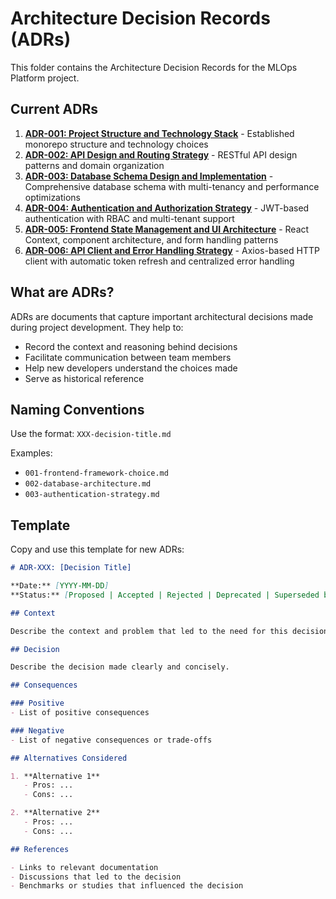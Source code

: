 # Architecture Decision Records (ADRs)

This folder contains the Architecture Decision Records for the MLOps Platform project.

## Current ADRs

1. **[ADR-001: Project Structure and Technology Stack](./001-project-structure.md)** - Established monorepo structure and technology choices
2. **[ADR-002: API Design and Routing Strategy](./002-api-design.md)** - RESTful API design patterns and domain organization  
3. **[ADR-003: Database Schema Design and Implementation](./003-database-schema-design.md)** - Comprehensive database schema with multi-tenancy and performance optimizations
4. **[ADR-004: Authentication and Authorization Strategy](./004-authentication-authorization-strategy.md)** - JWT-based authentication with RBAC and multi-tenant support
5. **[ADR-005: Frontend State Management and UI Architecture](./005-frontend-state-management-ui-architecture.md)** - React Context, component architecture, and form handling patterns
6. **[ADR-006: API Client and Error Handling Strategy](./006-api-client-error-handling-strategy.md)** - Axios-based HTTP client with automatic token refresh and centralized error handling

## What are ADRs?

ADRs are documents that capture important architectural decisions made during project development. They help to:

- Record the context and reasoning behind decisions
- Facilitate communication between team members
- Help new developers understand the choices made
- Serve as historical reference

## Naming Conventions

Use the format: `XXX-decision-title.md`

Examples:
- `001-frontend-framework-choice.md`
- `002-database-architecture.md`
- `003-authentication-strategy.md`

## Template

Copy and use this template for new ADRs:

```markdown
# ADR-XXX: [Decision Title]

**Date:** [YYYY-MM-DD]
**Status:** [Proposed | Accepted | Rejected | Deprecated | Superseded by ADR-XXX]

## Context

Describe the context and problem that led to the need for this decision.

## Decision

Describe the decision made clearly and concisely.

## Consequences

### Positive
- List of positive consequences

### Negative
- List of negative consequences or trade-offs

## Alternatives Considered

1. **Alternative 1**
   - Pros: ...
   - Cons: ...

2. **Alternative 2**
   - Pros: ...
   - Cons: ...

## References

- Links to relevant documentation
- Discussions that led to the decision
- Benchmarks or studies that influenced the decision
```